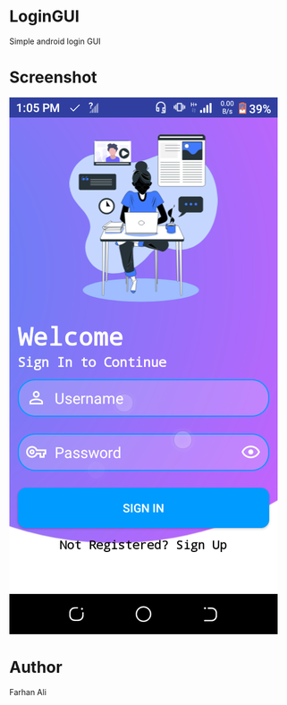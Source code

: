 # LoginGUI
Simple android login GUI

# Screenshot
![screenshot](https://github.com/farhanaliofficial/LoginGuI/raw/master/screenshots/Screenshot_20240405-130547.png)

# Author
Farhan Ali
